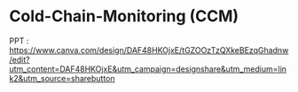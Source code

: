 # Cold-Chain-Monitoring (CCM)


PPT : https://www.canva.com/design/DAF48HKOjxE/tGZOOzTzQXkeBEzqGhadnw/edit?utm_content=DAF48HKOjxE&utm_campaign=designshare&utm_medium=link2&utm_source=sharebutton
